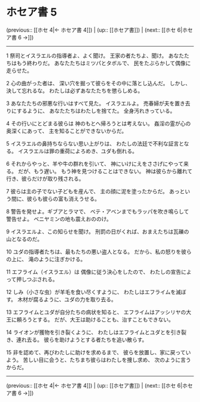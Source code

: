 # ホセア書 5

(previous:: [[ホセ 4|← ホセア書 4]]) | (up:: [[ホセア書]]) | (next:: [[ホセ 6|ホセア書 6 →]])

***


1 祭司とイスラエルの指導者よ、よく聞け。 王家の者たちよ、聞け。 あなたたちはもう終わりだ。 あなたたちはミツパとタボルで、 民をたぶらかして偶像に走らせた。 

2 心の曲がった者は、 深い穴を掘って彼らをその中に落とし込んだ。 しかし、決して忘れるな。 わたしは必ずあなたたちを懲らしめる。 

3 あなたたちの邪悪な行いはすべて見た。 イスラエルよ。 売春婦が夫を置き去りにするように、 あなたたちはわたしを捨てた。 全身汚れきっている。 

4 その行いにとどまる彼らは 神のもとへ帰ろうとは考えない。 姦淫の霊が心の奥深くにあって、 主を知ることができないからだ。 

5 イスラエルの鼻持ちならない思い上がりは、 わたしの法廷で不利な証言となる。 イスラエルは罪の重荷によろめき、ユダも倒れる。 

6 それからやっと、羊や牛の群れを引いて、 神にいけにえをささげにやって来る。 だが、もう遅い。 もう神を見つけることはできない。 神は彼らから離れて行き、彼らだけが取り残される。 

7 彼らは主の子でない子どもを産んで、 主の顔に泥を塗ったからだ。 あっという間に、彼らも彼らの富も消えうせる。 

8 警告を発せよ。ギブアとラマで、 ベテ・アベンまでもラッパを吹き鳴らして警告せよ。 ベニヤミンの地も震えおののけ。 

9 イスラエルよ、この知らせを聞け。 刑罰の日がくれば、おまえたちは瓦礫の山となるのだ。 

10 ユダの指導者たちは、最もたちの悪い盗人となる。 だから、私の怒りを彼らの上に、 滝のように注ぎかける。 

11 エフライム（イスラエル）は 偶像に従う決心をしたので、 わたしの宣告によって押しつぶされる。 

12 しみ（小さな虫）が羊毛を食い尽くすように、 わたしはエフライムを滅ぼす。 木材が腐るように、ユダの力を取り去る。 

13 エフライムとユダが自分たちの病状を知ると、 エフライムはアッシリヤの大王に頼ろうとする。 だが、大王は助けることも、治すこともできない。 

14 ライオンが獲物を引き裂くように、 わたしはエフライムとユダとを引き裂き、連れ去る。 彼らを助けようとする者たちを追い散らす。 

15 非を認めて、再びわたしに助けを求めるまで、 彼らを放置し、家に戻っていよう。 苦しい目に会うと、たちまち彼らはわたしを捜し求め、 次のように言うからだ。

***

(previous:: [[ホセ 4|← ホセア書 4]]) | (up:: [[ホセア書]]) | (next:: [[ホセ 6|ホセア書 6 →]])

